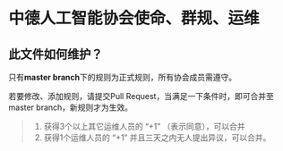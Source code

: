 # 中德人工智能协会使命、群规、运维

## 此文件如何维护？

只有**master branch**下的规则为正式规则，所有协会成员需遵守。

若要修改、添加规则，请提交Pull Request，当满足一下条件时，即可合并至master branch，新规则才为生效。
> 1. 获得3个以上其它运维人员的 “+1” （表示同意），可以合并
> 2. 获得1个运维人员的 “+1” 并且三天之内无人提出异议，可以合并。




